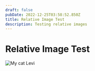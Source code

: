```yaml
---
draft: false
pubDate: 2022-12-25T03:58:52.850Z
title: Relative Image Test
description: Testing relative images
---
```

# Relative Image Test

![My cat Levi](/docs/test/relative-image/levi-cropped.jpg "boop")